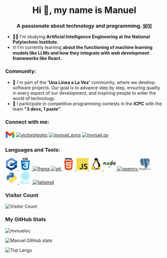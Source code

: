 <h1 align="center">Hi 👋, my name is Manuel</h1>  
<h3 align="center">A passionate about technology and programming. 🇲🇽</h3>  
    
- 👨‍💻 I'm studying  **Artificial Intelligence Engineering at the National Polytechnic Institute.**
- 🤓  I'm currently learning **about the functioning of machine learning models like LLMs and how they integrate with web development frameworks like React.**
  
<h3 align="left">Community:</h3> 

- 👥 I´m part of the **'Una Linea a La Vez'** community, where we develop software projects. Our goal is to advance step by step, ensuring quality in every aspect of our development, and inspiring people to enter the world of technology.
- 🎈 I participate in competitive programming contests in the **ICPC** with the team **"3 devs, 1 paste"**.  

<h3 align="left">Connect with me:</h3>  
<p align="left">  
<p align="left"> 
<a href="mailto:volguincas@gmail.com" target="blank"><img align="center" src="https://raw.githubusercontent.com/github/explore/8f19e4dbbf13418dc1b1d58bb265953553c15a46/topics/gmail/gmail.png" alt="correo" height="30" width="30" /></a>  
<a href="https://linkedin.com/in/victorolguinc" target="blank"><img align="center" src="https://raw.githubusercontent.com/rahuldkjain/github-profile-readme-generator/master/src/images/icons/Social/linked-in-alt.svg" alt="victorolguinc" height="30" width="40" /></a>  
<a href="https://instagram.com/mvnuel_evns" target="blank"><img align="center" src="https://raw.githubusercontent.com/rahuldkjain/github-profile-readme-generator/master/src/images/icons/Social/instagram.svg" alt="mvnuel_evns" height="30" width="40" /></a>  
<a href="https://codeforces.com/profile/mvnuel.py" target="blank"><img align="center" src="https://raw.githubusercontent.com/rahuldkjain/github-profile-readme-generator/master/src/images/icons/Social/codeforces.svg" alt="mvnuel.py" height="30" width="40" /></a>  
</p> 
  
<h3 align="left">Languages and Tools:</h3>  
<p align="left"> <a href="https://www.w3schools.com/cpp/" target="_blank" rel="noreferrer"> <img src="https://raw.githubusercontent.com/devicons/devicon/master/icons/cplusplus/cplusplus-original.svg" alt="cplusplus" width="40" height="40"/> </a> <a href="https://www.w3schools.com/css/" target="_blank" rel="noreferrer"> <img src="https://raw.githubusercontent.com/devicons/devicon/master/icons/css3/css3-original-wordmark.svg" alt="css3" width="40" height="40"/> </a> <a href="https://www.figma.com/" target="_blank" rel="noreferrer"> <img src="https://www.vectorlogo.zone/logos/figma/figma-icon.svg" alt="figma" width="40" height="40"/> </a> <a href="https://git-scm.com/" target="_blank" rel="noreferrer"> <img src="https://www.vectorlogo.zone/logos/git-scm/git-scm-icon.svg" alt="git" width="40" height="40"/> </a> <a href="https://www.w3.org/html/" target="_blank" rel="noreferrer"> <img src="https://raw.githubusercontent.com/devicons/devicon/master/icons/html5/html5-original-wordmark.svg" alt="html5" width="40" height="40"/> </a> <a href="https://developer.mozilla.org/en-US/docs/Web/JavaScript" target="_blank" rel="noreferrer"> <img src="https://raw.githubusercontent.com/devicons/devicon/master/icons/javascript/javascript-original.svg" alt="javascript" width="40" height="40"/> </a> <a href="https://www.linux.org/" target="_blank" rel="noreferrer"> <img src="https://raw.githubusercontent.com/devicons/devicon/master/icons/linux/linux-original.svg" alt="linux" width="40" height="40"/> </a> <a href="https://nodejs.org" target="_blank" rel="noreferrer"> <img src="https://raw.githubusercontent.com/devicons/devicon/master/icons/nodejs/nodejs-original-wordmark.svg" alt="nodejs" width="40" height="40"/> </a> <a href="https://opencv.org/" target="_blank" rel="noreferrer"> <img src="https://www.vectorlogo.zone/logos/opencv/opencv-icon.svg" alt="opencv" width="40" height="40"/> </a> <a href="https://www.postgresql.org" target="_blank" rel="noreferrer"> <img src="https://raw.githubusercontent.com/devicons/devicon/master/icons/postgresql/postgresql-original-wordmark.svg" alt="postgresql" width="40" height="40"/> </a> <a href="https://www.python.org" target="_blank" rel="noreferrer"> <img src="https://raw.githubusercontent.com/devicons/devicon/master/icons/python/python-original.svg" alt="python" width="40" height="40"/> </a> <a href="https://reactjs.org/" target="_blank" rel="noreferrer"> <img src="https://raw.githubusercontent.com/devicons/devicon/master/icons/react/react-original-wordmark.svg" alt="react" width="40" height="40"/> </a> <a href="https://tailwindcss.com/" target="_blank" rel="noreferrer"> <img src="https://www.vectorlogo.zone/logos/tailwindcss/tailwindcss-icon.svg" alt="tailwind" width="40" height="40"/> </a> </p>  
  
 <h3 align="left">Visitor Count</h3>  
  
 ![Visitor Count](https://profile-counter.glitch.me/mvnueloc/count.svg)

<h3 align="left">My GitHub Stats</h3>  

<p><img align="center" src="https://github-readme-streak-stats.herokuapp.com/?user=mvnueloc&" alt="mvnueloc" /></p>

![Manuel GitHub stats](https://github-readme-stats.vercel.app/api?username=mvnueloc&show_icons=true&theme=radical)


![Top Langs](https://github-readme-stats.vercel.app/api/top-langs/?username=mvnueloc&hide_progress=true)
